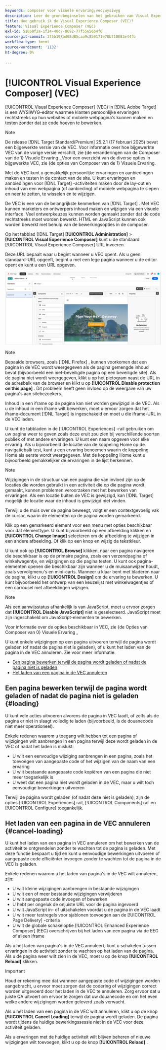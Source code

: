 ```yaml
---
keywords: composer voor visuele ervaring;vec;wysiwyg
description: Leer de grondbeginselen van het gebruiken van Visual Experience Composer (VEC) in Adobe Target. VEC is een redacteur van WYSIWYG die u gemakkelijk individuele ervaringen laat creëren.
title: Hoe gebruik ik de Visual Experience Composer (VEC)?
feature: Visual Experience Composer (VEC)
exl-id: 51650f2a-1f24-40c7-8692-77f55656b4f6
source-git-commit: 3f5b198ad08d85caa9c859171e78b710083e44fb
workflow-type: tm+mt
source-wordcount: '1132'
ht-degree: 0%

---
```


# [!UICONTROL Visual Experience Composer] (VEC)

[!UICONTROL Visual Experience Composer] (VEC) in [!DNL Adobe Target] is een WYSIWYG-editor waarmee klanten persoonlijke ervaringen rechtstreeks op hun websites of mobiele webpagina&#39;s kunnen maken en testen zonder dat ze code hoeven te bewerken.

>[!NOTE]
>
>De release [!DNL Target Standard/Premium] 25.2.1 (17 februari 2025) bevat een bijgewerkte versie van de VEC. Voor informatie over hoe bijgewerkte VEC van de vorige versie verschilt, zie {de veranderingen van de Composer van de 1} Visuele Ervaring [. ](/help/main/c-experiences/c-visual-experience-composer/vec-changes.md) Voor een overzicht van de diverse opties in bijgewerkte VEC, zie {de opties van Composer van de 1} Visuele Ervaring.[](/help/main/c-experiences/c-visual-experience-composer/viztarget-options.md)

Met de VEC kunt u gemakkelijk persoonlijke ervaringen en aanbiedingen maken en testen in de context van de site. U kunt ervaringen en aanbiedingen voor [!DNL Target] -activiteiten maken door de lay-out en inhoud van een webpagina (of aanbieding) of mobiele webpagina te slepen en neer te zetten, te wisselen en te wijzigen.

De VEC is een van de belangrijkste kenmerken van [!DNL Target] . Met VEC kunnen marketers en ontwerpers inhoud maken en wijzigen via een visuele interface. Veel ontwerpkeuzes kunnen worden gemaakt zonder dat de code rechtstreeks moet worden bewerkt. HTML en JavaScript kunnen ook worden bewerkt met behulp van de bewerkingsopties in de composer.

Op het tabblad [!DNL Target] **[!UICONTROL Administration]** > **[!UICONTROL Visual Experience Composer]** kunt u de standaard [!UICONTROL Visual Experience Composer] URL invoeren.

Deze URL bepaalt waar u begint wanneer u VEC opent. Als u geen standaard-URL opgeeft, begint u met een lege pagina wanneer u de editor opent en kunt u een URL opgeven.

![ VEC benadrukte ](/help/main/c-experiences/c-visual-experience-composer/assets/vec-highlight-refresh.png)

>[!NOTE]
>
>Bepaalde browsers, zoals [!DNL Firefox] , kunnen voorkomen dat een pagina in de VEC wordt weergegeven als de pagina gemengde inhoud bevat (bijvoorbeeld een niet-beveiligde pagina op een beveiligde site). Als de pagina niet wordt weergegeven, klikt u op het pictogram naast de URL in de adresbalk van de browser en klikt u op **[!UICONTROL Disable protection on this page]** . Dit probleem heeft geen invloed op de weergave van uw pagina&#39;s aan sitebezoekers.

Inhoud in een iframe op de pagina kan niet worden gewijzigd in de VEC. Als u de inhoud in een iframe wilt bewerken, moet u ervoor zorgen dat het iframe-document [!DNL Target] is ingeschakeld en moet u die iframe-URL in de VEC laden.

U kunt de tabbladen in de [!UICONTROL Experiences] -rail gebruiken om uw pagina weer te geven zoals deze eruit zou zien bij verschillende soorten publiek of met andere ervaringen. U kunt een naam opgeven voor elke ervaring. Als u bijvoorbeeld de locatie van de koppeling Home op de navigatiebalk test, kunt u een ervaring benoemen waarin de koppeling Home als eerste wordt weergegeven. Met de koppeling Home kunt u bijvoorbeeld gemakkelijker de ervaringen in de lijst herkennen.

>[!NOTE]
>
>Wijzigingen in de structuur van een pagina die van invloed zijn op de locaties die worden gebruikt in een activiteit die op die pagina wordt gemaakt, kunnen problemen veroorzaken met het bewerken van ervaringen. Als een locatie buiten de VEC is gewijzigd, kan [!DNL Target] mogelijk de locatie waar de inhoud is gewijzigd niet vinden.

Terwijl u de muis over de pagina beweegt, volgt er een contextgevoelig vak de cursor, waarin de elementen op de pagina worden gemarkeerd.

<!--Click the **[!UICONTROL Overlays]** icon to change the way the highlight displays. For example, you can choose to highlight only images, links, regional mboxes, modifications, or JavaScript. You can change the color of the highlight. You can also specify a highlight color and type of fill used to highlight different element types.

![Change Overlay settings](/help/main/c-experiences/c-visual-experience-composer/assets/change-overlay.png)-->

Klik op een gemarkeerd element voor een menu met opties beschikbaar voor dat elementtype. U kunt bijvoorbeeld op een afbeelding klikken en **[!UICONTROL Change Image]** selecteren om de afbeelding te wijzigen in een andere afbeelding. Of klik op een knop en wijzig de tekstkleur.

U kunt ook op **[!UICONTROL Browse]** klikken, naar een pagina navigeren die beschikbaar is op de primaire pagina, zoals een verzendpagina of winkelwagentje, en wijzigingen op die pagina testen. U kunt ook pagina-elementen openen die beschikbaar zijn wanneer u de muisaanwijzer houdt, zoals vervolgmenu&#39;s en mini-carts. Wanneer u klaar bent met bladeren naar de pagina, klikt u op **[!UICONTROL Design]** om de ervaring te bewerken. U kunt bijvoorbeeld het ontwerp van een keuzelijst met winkelwagentjes of een carrousel met afbeeldingen wijzigen.

>[!NOTE]
>
>Als een aanwijsstatus afhankelijk is van JavaScript, moet u ervoor zorgen dat **[!UICONTROL Disable JavaScript]** niet is geselecteerd. JavaScript moet zijn ingeschakeld om JavaScript-elementen te bewerken.

Voor informatie over de opties beschikbaar in VEC, zie {de Opties van Composer van 0} Visuele Ervaring [.](/help/main/c-experiences/c-visual-experience-composer/viztarget-options.md#reference_3BD1BEEAFA584A749ED2D08F14732E81)

U kunt enkele wijzigingen op een pagina uitvoeren terwijl de pagina wordt geladen (of nadat de pagina niet is geladen), of u kunt het laden van de pagina in de VEC annuleren. Zie voor meer informatie:

* [Een pagina bewerken terwijl de pagina wordt geladen of nadat de pagina niet is geladen](#loading)
* [Het laden van een pagina in de VEC annuleren](#cancel-loading)

## Een pagina bewerken terwijl de pagina wordt geladen of nadat de pagina niet is geladen {#loading}

U kunt vele acties uitvoeren alvorens de pagina in VEC laadt, of zelfs als de pagina er niet in slaagt volledig te laden (bijvoorbeeld, is de douanecode niet meer operationeel).

Enkele redenen waarom u toegang wilt hebben tot een pagina of wijzigingen wilt aanbrengen in een pagina terwijl deze wordt geladen in de VEC of nadat het laden is mislukt:

* U wilt een eenvoudige wijziging aanbrengen in een pagina, zoals het toevoegen van aangepaste code of het wijzigen van de naam van een ervaring
* U wilt bestaande aangepaste code kopiëren van een pagina die niet meer toegankelijk is
* U weet dat een pagina niet wordt geladen in de VEC, maar u wilt toch eenvoudige bewerkingen uitvoeren

Terwijl de pagina wordt geladen (of nadat deze niet is geladen), zijn de opties [!UICONTROL Experiences] rail, [!UICONTROL Components] rail en [!UICONTROL Configure] toegankelijk.

## Het laden van een pagina in de VEC annuleren {#cancel-loading}

U kunt het laden van een pagina in VEC annuleren om het bewerken van de activiteit te ontgrendelen zonder te wachten tot de pagina is geladen. Met deze functie bespaart u tijd en kunt u eenvoudige bewerkingen uitvoeren of aangepaste code efficiënter invoegen zonder te wachten tot de pagina in de VEC is geladen.

Enkele redenen waarom u het laden van pagina&#39;s in de VEC wilt annuleren, zijn:

* U wilt kleine wijzigingen aanbrengen in bestaande wijzigingen
* U wilt een of meer bestaande wijzigingen verwijderen
* U wilt aangepaste code invoegen of bewerken
* U hebt per ongeluk de onjuiste URL voor de pagina ingevoerd
* U wilt JavaScript in- of uitschakelen voordat u de pagina in de VEC laadt
* U wilt meer testregels voor sjablonen toevoegen aan de [!UICONTROL Page Delivery] -criteria
* U wilt de globale schakeloptie [!UICONTROL Enhanced Experience Composer] (EEC) overschrijven bij het laden van een pagina via de EEG of alleen iframe

Als u het laden van pagina&#39;s in de VEC annuleert, kunt u schakelen tussen ervaringen in de activiteit zonder te wachten op het laden van de pagina. Als u de pagina weer wilt zien in de VEC, moet u op de knop **[!UICONTROL Reload]** klikken.

>[!IMPORTANT]
>
>Houd er rekening mee dat wanneer aangepaste code of wijzigingen worden aangebracht, u ervoor moet zorgen dat de codering of wijzigingen correct worden uitgevoerd door het laden in de VEC te annuleren. Zorg ervoor dat u juiste QA uitvoert om ervoor te zorgen dat uw douanecode en om het even welke andere wijzigingen worden geleverd zoals verwacht.

Als u het laden van een pagina in de VEC wilt annuleren, klikt u op de knop **[!UICONTROL Cancel Loading]** terwijl de pagina wordt geladen. De pagina wordt tijdens de huidige bewerkingssessie niet in de VEC voor deze activiteit geladen.

Als u ervaringen met de huidige activiteit wilt blijven beheren of nieuwe wijzigingen wilt toevoegen, klikt u op de knop **[!UICONTROL Reload]** .
